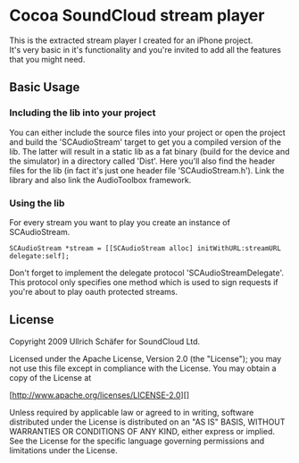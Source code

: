Cocoa SoundCloud stream player
==============================

This is the extracted stream player I created for an iPhone project.  
It's very basic in it's functionality and you're invited to add all the features that you might need.


Basic Usage
-----------

### Including the lib into your project
You can either include the source files into your project or open the project and build the 'SCAudioStream' target to get you a compiled version of the lib.
The latter will result in a static lib as a fat binary (build for the device and the simulator) in a directory called 'Dist'. Here you'll also find the header files for the lib (in fact it's just one header file 'SCAudioStream.h').
Link the library and also link the AudioToolbox framework.

### Using the lib
For every stream you want to play you create an instance of SCAudioStream.

    SCAudioStream *stream = [[SCAudioStream alloc] initWithURL:streamURL delegate:self];

Don't forget to implement the delegate protocol 'SCAudioStreamDelegate'. This protocol only specifies one method which is used to sign requests if you're about to play oauth protected streams.


License
-------

Copyright 2009 Ullrich Schäfer for SoundCloud Ltd.

Licensed under the Apache License, Version 2.0 (the "License"); you may not
use this file except in compliance with the License. You may obtain a copy of
the License at

 [http://www.apache.org/licenses/LICENSE-2.0][]

Unless required by applicable law or agreed to in writing, software
distributed under the License is distributed on an "AS IS" BASIS, WITHOUT
WARRANTIES OR CONDITIONS OF ANY KIND, either express or implied. See the
License for the specific language governing permissions and limitations under
the License.

